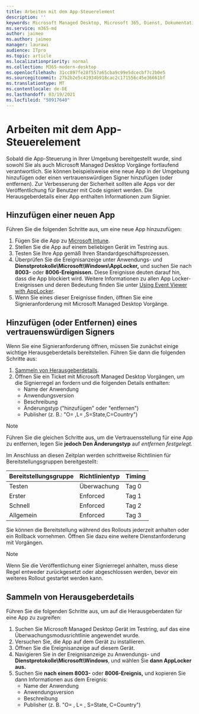 ```yaml
---
title: Arbeiten mit dem App-Steuerelement
description: ''
keywords: Microsoft Managed Desktop, Microsoft 365, Dienst, Dokumentation
ms.service: m365-md
author: jaimeo
ms.author: jaimeo
manager: laurawi
audience: ITpro
ms.topic: article
ms.localizationpriority: normal
ms.collection: M365-modern-desktop
ms.openlocfilehash: 31cc897fe28f557a65cba9c99e5dcecbf7c2b0e5
ms.sourcegitcommit: 27b2b2e5c41934b918cac2c171556c45e36661bf
ms.translationtype: MT
ms.contentlocale: de-DE
ms.lasthandoff: 03/19/2021
ms.locfileid: "50917640"
---
```

# <a name="work-with-app-control"></a>Arbeiten mit dem App-Steuerelement

Sobald die App-Steuerung in Ihrer Umgebung bereitgestellt wurde, sind sowohl Sie als auch Microsoft Managed Desktop Vorgänge fortlaufend verantwortlich. Sie können beispielsweise eine neue App in der Umgebung hinzufügen oder einen vertrauenswürdigen Signer hinzufügen (oder entfernen). Zur Verbesserung der Sicherheit sollten alle Apps vor der Veröffentlichung für Benutzer mit Code signiert werden. Die Herausgeberdetails einer App enthalten Informationen zum Signier.


## <a name="add-a-new-app"></a>Hinzufügen einer neuen App

Führen Sie die folgenden Schritte aus, um eine neue App hinzuzufügen:

1. Fügen Sie die App zu [Microsoft Intune](/mem/intune/apps/apps-win32-app-management).
2. Stellen Sie die App auf einem beliebigen Gerät im Testring aus. 
3. Testen Sie Ihre App gemäß Ihren Standardgeschäftsprozessen. 
4. Überprüfen Sie die Ereignisanzeige unter Anwendungs- und **Dienstprotokolle\Microsoft\Windows\AppLocker,** und suchen Sie nach **8003-** oder **8006-Ereignissen.** Diese Ereignisse deuten darauf hin, dass die App blockiert wird. Weitere Informationen zu allen App Locker-Ereignissen und deren Bedeutung finden Sie unter [Using Event Viewer with AppLocker](/windows/security/threat-protection/windows-defender-application-control/applocker/using-event-viewer-with-applocker).
5. Wenn Sie eines dieser Ereignisse finden, öffnen Sie eine Signieranforderung mit Microsoft Managed Desktop Vorgänge.

## <a name="add-or-remove-a-trusted-signer"></a>Hinzufügen (oder Entfernen) eines vertrauenswürdigen Signers

Wenn Sie eine Signieranforderung öffnen, müssen Sie zunächst einige wichtige Herausgeberdetails bereitstellen. Führen Sie dann die folgenden Schritte aus:

1. [Sammeln von Herausgeberdetails](#gather-publisher-details).
2. Öffnen Sie ein Ticket mit Microsoft Managed Desktop Vorgängen, um die Signierregel an fordern und die folgenden Details enthalten:  
    - Name der Anwendung 
    - Anwendungsversion 
    - Beschreibung 
    - Änderungstyp ("hinzufügen" oder "entfernen")  
    - Publisher (z. B.: "O= <publisher name> ,L= <location> ,S=State,C=Country") 

> [!NOTE]
> Führen Sie die gleichen Schritte aus, um die Vertrauensstellung für eine App zu entfernen, legen Sie **jedoch Den Änderungstyp** auf *entfernen festgelegt.*

Im Anschluss an diesen Zeitplan werden schrittweise Richtlinien für Bereitstellungsgruppen bereitgestellt:


|Bereitstellungsgruppe  |Richtlinientyp  |Timing  |
|---------|---------|---------|
|Testen     |  Überwachung       |  Tag 0       |
|Erster     | Enforced        | Tag 1        |
|Schnell     | Enforced        |  Tag 2       |
|Allgemein     | Enforced        |  Tag 3       |


Sie können die Bereitstellung während des Rollouts jederzeit anhalten oder ein Rollback vornehmen. Öffnen Sie dazu eine weitere Dienstanforderung mit Vorgängen.

> [!NOTE]
> Wenn Sie die Veröffentlichung einer Signierregel anhalten, muss diese Regel entweder zurückgesetzt oder abgeschlossen werden, bevor ein weiteres Rollout gestartet werden kann.

## <a name="gather-publisher-details"></a>Sammeln von Herausgeberdetails

Führen Sie die folgenden Schritte aus, um auf die Herausgeberdaten für eine App zu zugreifen:

1. Suchen Sie Microsoft Managed Desktop Gerät im Testring, auf das eine Überwachungsmodusrichtlinie angewendet wurde. 
2. Versuchen Sie, die App auf dem Gerät zu installieren.
3. Öffnen Sie die Ereignisanzeige auf diesem Gerät. 
4. Navigieren Sie in der Ereignisanzeige zu Anwendungs- und **Dienstprotokolle\Microsoft\Windows**, und wählen Sie **dann AppLocker aus.** 
5. Suchen Sie **nach einem 8003-** oder **8006-Ereignis,** und kopieren Sie dann Informationen aus dem Ereignis: 
    - Name der Anwendung 
    - Anwendungsversion 
    - Beschreibung 
    - Publisher (z. B. "O= <publisher name> , L= <location> , S=State, C=Country")